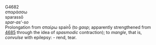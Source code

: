 G4682  
σπαράσσω  
sparassō  
*spar-as‘-so*  
Prolongation from σπαίρω spairō̄ (to *gasp*; apparently strengthened from
[4685](g4685) through the idea of *spasmodic* contraction); to *mangle*,
that is, *convulse* with epilepsy: - rend, tear.  
